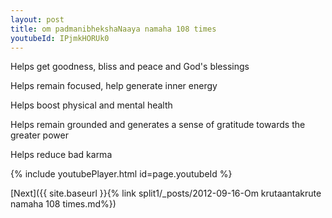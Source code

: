 ```yaml
---
layout: post
title: om padmanibhekshaNaaya namaha 108 times
youtubeId: IPjmkHORUk0
---
```

 
 
Helps get goodness, bliss and peace and God's blessings
 
Helps remain focused, help generate inner energy 
 
Helps boost physical and mental health 
 
Helps remain grounded and generates a sense of gratitude towards the greater power 
 
Helps reduce bad karma
 
 
 
 


{% include youtubePlayer.html id=page.youtubeId %}
 
[Next]({{ site.baseurl }}{% link  split1/_posts/2012-09-16-Om krutaantakrute namaha 108 times.md%})
 
